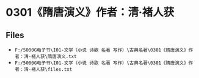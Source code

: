 # 0301《隋唐演义》作者：清·褚人获

## Files

- `F:/5000G电子书\I01-文学（小说 诗歌 名著 写作）\古典名著\0301《隋唐演义》作者：清·褚人获\隋唐演义.txt`
- `F:/5000G电子书\I01-文学（小说 诗歌 名著 写作）\古典名著\0301《隋唐演义》作者：清·褚人获\files.txt`

